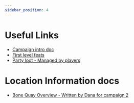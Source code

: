 ```yaml
---
sidebar_position: 4
---
```

# Useful Links

* [Campaign intro doc](https://docs.google.com/document/d/1EOZUbHPw7hPruIxXpMtCZq6PFytD5PqIfu3gHfE1q9s/edit?usp=sharing)
* [First level feats](https://docs.google.com/document/d/1xuO_0nAwrPR0zX0QAgYeYOvhmiLzJlsRzv9joPa9Ae8/edit#heading=h.2nukduzabvi6)
* [Party loot - Managed by players](https://docs.google.com/spreadsheets/d/12sDw_RSViqJmbBm-UcdrNIUN1aIZwRcEy6ioIoOcjlM/edit?usp=sharing)

# Location Information docs
* [Bone Quay Overview - Written by Dana for campaign 2](https://docs.google.com/document/d/1TrSujOqnJY3tOk8c9X0kmYxxLqNLi14BozJXrOGVG8k/edit?usp=sharing)
